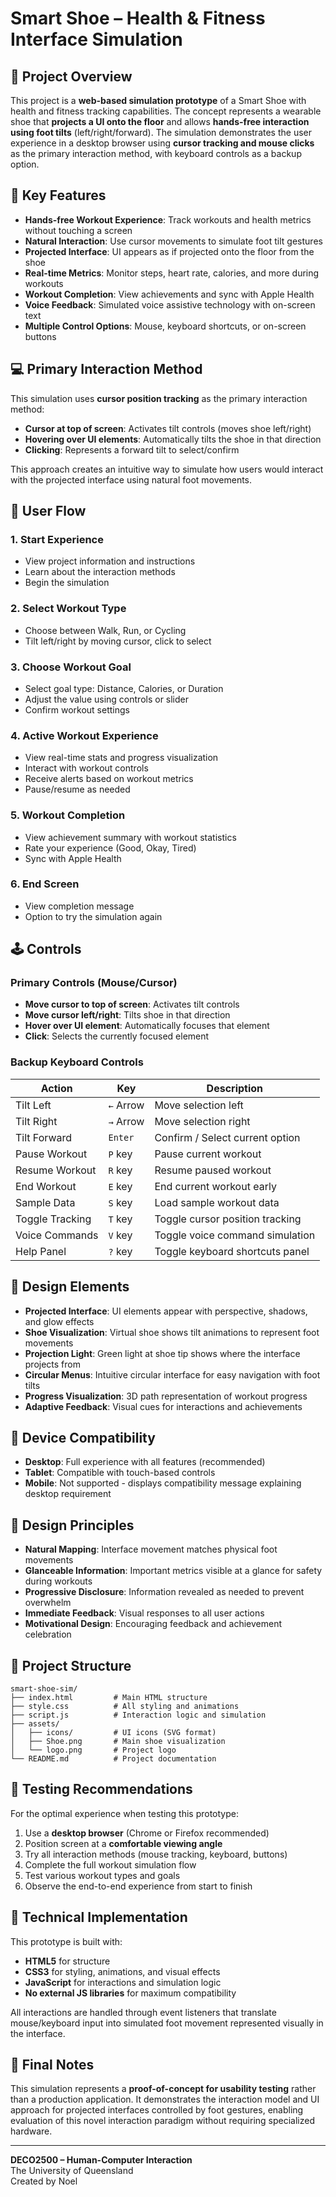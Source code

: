 # Smart Shoe – Health & Fitness Interface Simulation

## 👟 Project Overview

This project is a **web-based simulation prototype** of a Smart Shoe with health and fitness tracking capabilities. The concept represents a wearable shoe that **projects a UI onto the floor** and allows **hands-free interaction using foot tilts** (left/right/forward). The simulation demonstrates the user experience in a desktop browser using **cursor tracking and mouse clicks** as the primary interaction method, with keyboard controls as a backup option.

## 🌟 Key Features

- **Hands-free Workout Experience**: Track workouts and health metrics without touching a screen
- **Natural Interaction**: Use cursor movements to simulate foot tilt gestures
- **Projected Interface**: UI appears as if projected onto the floor from the shoe
- **Real-time Metrics**: Monitor steps, heart rate, calories, and more during workouts
- **Workout Completion**: View achievements and sync with Apple Health
- **Voice Feedback**: Simulated voice assistive technology with on-screen text
- **Multiple Control Options**: Mouse, keyboard shortcuts, or on-screen buttons

## 💻 Primary Interaction Method

This simulation uses **cursor position tracking** as the primary interaction method:

- **Cursor at top of screen**: Activates tilt controls (moves shoe left/right)
- **Hovering over UI elements**: Automatically tilts the shoe in that direction
- **Clicking**: Represents a forward tilt to select/confirm

This approach creates an intuitive way to simulate how users would interact with the projected interface using natural foot movements.

## 🎯 User Flow

### 1. Start Experience
- View project information and instructions
- Learn about the interaction methods
- Begin the simulation

### 2. Select Workout Type
- Choose between Walk, Run, or Cycling
- Tilt left/right by moving cursor, click to select

### 3. Choose Workout Goal
- Select goal type: Distance, Calories, or Duration
- Adjust the value using controls or slider
- Confirm workout settings

### 4. Active Workout Experience
- View real-time stats and progress visualization
- Interact with workout controls
- Receive alerts based on workout metrics
- Pause/resume as needed

### 5. Workout Completion
- View achievement summary with workout statistics
- Rate your experience (Good, Okay, Tired)
- Sync with Apple Health

### 6. End Screen
- View completion message
- Option to try the simulation again

## 🕹️ Controls

### Primary Controls (Mouse/Cursor)
- **Move cursor to top of screen**: Activates tilt controls
- **Move cursor left/right**: Tilts shoe in that direction
- **Hover over UI element**: Automatically focuses that element
- **Click**: Selects the currently focused element

### Backup Keyboard Controls

| Action           | Key           | Description                        |
|------------------|---------------|------------------------------------|
| Tilt Left        | `←` Arrow     | Move selection left                |
| Tilt Right       | `→` Arrow     | Move selection right               |
| Tilt Forward     | `Enter`       | Confirm / Select current option    |
| Pause Workout    | `P` key       | Pause current workout              |
| Resume Workout   | `R` key       | Resume paused workout              |
| End Workout      | `E` key       | End current workout early          |
| Sample Data      | `S` key       | Load sample workout data           |
| Toggle Tracking  | `T` key       | Toggle cursor position tracking    |
| Voice Commands   | `V` key       | Toggle voice command simulation    |
| Help Panel       | `?` key       | Toggle keyboard shortcuts panel    |

## 🎨 Design Elements

- **Projected Interface**: UI elements appear with perspective, shadows, and glow effects
- **Shoe Visualization**: Virtual shoe shows tilt animations to represent foot movements
- **Projection Light**: Green light at shoe tip shows where the interface projects from
- **Circular Menus**: Intuitive circular interface for easy navigation with foot tilts
- **Progress Visualization**: 3D path representation of workout progress
- **Adaptive Feedback**: Visual cues for interactions and achievements

## 📱 Device Compatibility

- **Desktop**: Full experience with all features (recommended)
- **Tablet**: Compatible with touch-based controls
- **Mobile**: Not supported - displays compatibility message explaining desktop requirement

## 🧠 Design Principles

- **Natural Mapping**: Interface movement matches physical foot movements
- **Glanceable Information**: Important metrics visible at a glance for safety during workouts
- **Progressive Disclosure**: Information revealed as needed to prevent overwhelm
- **Immediate Feedback**: Visual responses to all user actions
- **Motivational Design**: Encouraging feedback and achievement celebration

## 📁 Project Structure

```
smart-shoe-sim/
├── index.html         # Main HTML structure
├── style.css          # All styling and animations
├── script.js          # Interaction logic and simulation
├── assets/
│   ├── icons/         # UI icons (SVG format)
│   ├── Shoe.png       # Main shoe visualization
│   └── logo.png       # Project logo
└── README.md          # Project documentation
```

## 🧪 Testing Recommendations

For the optimal experience when testing this prototype:

1. Use a **desktop browser** (Chrome or Firefox recommended)
2. Position screen at a **comfortable viewing angle**
3. Try all interaction methods (mouse tracking, keyboard, buttons)
4. Complete the full workout simulation flow
5. Test various workout types and goals
6. Observe the end-to-end experience from start to finish

## 🔧 Technical Implementation

This prototype is built with:
- **HTML5** for structure
- **CSS3** for styling, animations, and visual effects
- **JavaScript** for interactions and simulation logic
- **No external JS libraries** for maximum compatibility

All interactions are handled through event listeners that translate mouse/keyboard input into simulated foot movement represented visually in the interface.

## 📝 Final Notes

This simulation represents a **proof-of-concept for usability testing** rather than a production application. It demonstrates the interaction model and UI approach for projected interfaces controlled by foot gestures, enabling evaluation of this novel interaction paradigm without requiring specialized hardware.

---

**DECO2500 – Human-Computer Interaction**  
The University of Queensland  
Created by Noel